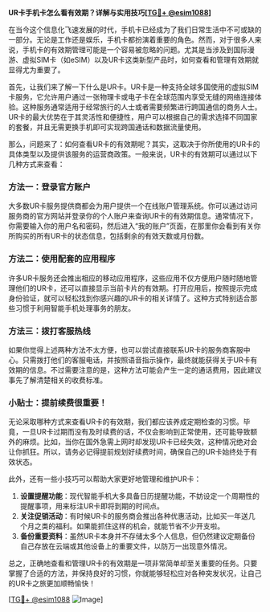 **UR卡手机卡怎么看有效期？详解与实用技巧[[TG💪+ @esim1088](https://t.me/s/esim1088)]**

在当今这个信息化飞速发展的时代，手机卡已经成为了我们日常生活中不可或缺的一部分。无论是工作还是娱乐，手机卡都扮演着重要的角色。然而，对于很多人来说，手机卡的有效期管理可能是一个容易被忽略的问题。尤其是当涉及到国际漫游、虚拟SIM卡（如eSIM）以及UR卡这类新型产品时，如何查看和管理有效期就显得尤为重要了。

首先，让我们来了解一下什么是UR卡。UR卡是一种支持全球多国使用的虚拟SIM卡服务，它允许用户通过一张物理卡或电子卡在全球范围内享受无缝的网络连接体验。这种服务通常适用于经常旅行的人士或者需要频繁进行跨国通信的商务人士。UR卡的最大优势在于其灵活性和便捷性，用户可以根据自己的需求选择不同国家的套餐，并且无需更换手机即可实现跨国通话和数据流量使用。

那么，问题来了：如何查看UR卡的有效期呢？其实，这取决于你所使用的UR卡的具体类型以及提供该服务的运营商政策。一般来说，UR卡的有效期可以通过以下几种方式来查看：

### 方法一：登录官方账户
大多数UR卡服务提供商都会为用户提供一个在线账户管理系统。你可以通过访问服务商的官方网站并登录你的个人账户来查询UR卡的有效期信息。通常情况下，你需要输入你的用户名和密码，然后进入“我的账户”页面，在那里你会看到有关你所购买的所有UR卡的状态信息，包括剩余的有效天数或月份数。

### 方法二：使用配套的应用程序
许多UR卡服务还会推出相应的移动应用程序，这些应用不仅方便用户随时随地管理他们的UR卡，还可以直接显示当前卡片的有效期。打开应用后，按照提示完成身份验证，就可以轻松找到你感兴趣的UR卡的相关详情了。这种方式特别适合那些习惯于利用智能手机处理事务的朋友。

### 方法三：拨打客服热线
如果你觉得上述两种方法不太方便，也可以尝试直接联系UR卡的服务商客服中心。只需拨打他们的客服电话，并按照语音指示操作，最终就能获得关于UR卡有效期的信息。不过需要注意的是，这种方法可能会产生一定的通话费用，因此建议事先了解清楚相关的收费标准。

### 小贴士：提前续费很重要！
无论采取哪种方式来查看UR卡的有效期，我们都应该养成定期检查的习惯。毕竟，一旦UR卡过期而没有及时续费的话，不仅会影响到正常使用，还可能导致额外的麻烦。比如，当你在国外急需上网时却发现UR卡已经失效，这种情况绝对会让你抓狂。所以，请务必记得提前规划好续费时间，确保自己的UR卡始终处于有效状态。

此外，还有一些小技巧可以帮助大家更好地管理和维护UR卡：

1. **设置提醒功能**：现代智能手机大多具备日历提醒功能，不妨设定一个周期性的提醒事项，用来标注UR卡即将到期的时间点。
2. **关注促销活动**：有时候UR卡的服务商会推出各种优惠活动，比如买一年送几个月之类的福利。如果能抓住这样的机会，就能节省不少开支啦。
3. **备份重要资料**：虽然UR卡本身并不存储太多个人信息，但仍然建议定期备份自己存放在云端或其他设备上的重要文件，以防万一出现意外情况。

总之，正确地查看和管理UR卡的有效期是一项非常简单却至关重要的任务。只要掌握了合适的方法，并保持良好的习惯，你就能够轻松应对各种突发状况，让自己的UR卡之旅更加顺畅愉快！

[[TG💪+ @esim1088](https://t.me/s/esim1088) ![Image](https://i.postimg.cc/4NQfJmqS/Snipaste-2025-05-13-00-14-12.png)]